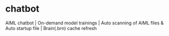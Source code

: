 # chatbot
AIML chatbot | On-demand model trainings | Auto scanning of AIML files &amp; Auto startup file | Brain(.brn) cache refresh

